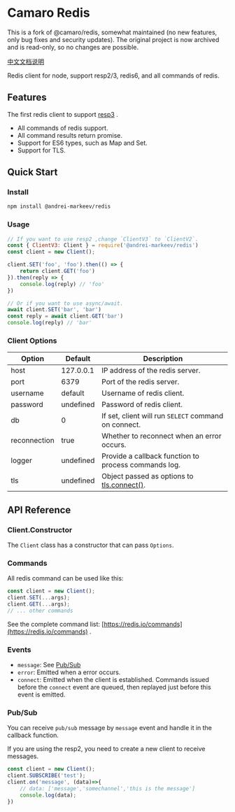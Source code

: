 # Camaro Redis

This is a fork of @camaro/redis, somewhat maintained (no new features, only bug fixes and security updates).
The original project is now archived and is read-only, so no changes are possible.

[中文文档说明](./doc/zh-CN.md)

Redis client for node, support resp2/3, redis6, and all commands of redis.

## Features

The first redis client to support [resp3](https://github.com/antirez/RESP3/blob/master/spec.md) .

+ All commands of redis support.
+ All command results return promise.
+ Support for ES6 types, such as Map and Set.
+ Support for TLS.

## Quick Start

### Install

```bash
npm install @andrei-markeev/redis
```

### Usage

```js
// If you want to use resp2 ,change `ClientV3` to `ClientV2`.
const { ClientV3: Client } = require('@andrei-markeev/redis')
const client = new Client();

client.SET('foo', 'foo').then(() => {
    return client.GET('foo')
}).then(reply => {
    console.log(reply) // 'foo'
})

// Or if you want to use async/await.
await client.SET('bar', 'bar')
const reply = await client.GET('bar')
console.log(reply) // 'bar'
```

### Client Options

| Option | Default | Description |
| --- | --- | --- |
| host | 127.0.0.1 | IP address of the redis server. |
| port | 6379 | Port of the redis server. |
| username | default | Username of redis client. |
| password | undefined | Password of redis client. |
| db | 0 | If set, client will run `SELECT` command on connect. |
| reconnection | true | Whether to reconnect when an error occurs. |
| logger | undefined | Provide a callback function to process commands log. |
| tls | undefined | Object passed as options to [tls.connect()](https://nodejs.org/api/tls.html#tls_tls_connect_options_callback). |

## API Reference

### Client.Constructor

The `Client` class has a constructor that can pass `Options`.

### Commands

All redis command can be used like this:

```js
const client = new Client();
client.SET(...args);
client.GET(...args);
// ... other commands
```

See the complete command list: [https://redis.io/commands](https://redis.io/commands) .

### Events

+ `message`: See [Pub/Sub](#Pub/Sub)
+ `error`: Emitted when a error occurs.
+ `connect`: Emitted when the client is established. Commands issued before the `connect` event are queued, then replayed just before this event is emitted.

### Pub/Sub

You can receive `pub/sub` message by `message` event and handle it in the callback function.

If you are using the resp2, you need to create a new client to receive messages.

```js
const client = new Client();
client.SUBSCRIBE('test');
client.on('message', (data)=>{
    // data: ['message','somechannel','this is the message']
    console.log(data);    
})
```
